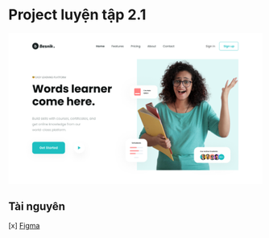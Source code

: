 # Project luyện tập 2.1

![Hình ảnh demo](./assets/img/demo.png)

## Tài nguyên
[x] [Figma](https://www.figma.com/design/lDUxyXqCW0OVUMCWDGEEkq/02.1.-Online-Learning-Landing-Page?node-id=5-193&m=dev)